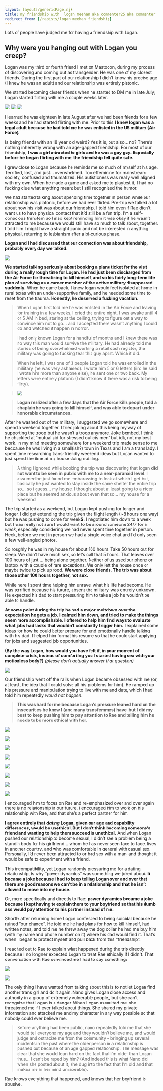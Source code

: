 ```yaml
---
layout: layouts/genericPage.njk
title: my friendship with  logan meehan aka commenter25 aka commenter
redirect_from: [/rapists/logan_meehan_friendship]
---
```

Lots of people have judged me for having a friendship with Logan.

## Why were you hanging out with Logan you creep?

Logan was my third or fourth friend I met on Mastodon, during my process of discovering and coming out as transgender. He was one of my closest friends. During the first part of our relationship I didn’t know his precise age (I knew he was an adult) and our relationship was entirely platonic.

We started becoming closer friends when he started to DM me in late July; Logan started flirting with me a couple weeks later.

![](/images/logan/logan01.png)
![](/images/logan/logan02.png)
![](/images/logan/logan03.png)

I learned he was eighteen in late August after we had been friends for a few weeks and he had started flirting with me. Prior to this **I knew logan was a legal adult because he had told me he was enlisted in the US military (Air Force).**

Is being friends with an 18 year old weird? Yes it is, but also… no? There’s nothing inherently wrong with an age-gapped friendship. For most of our friendship, **I was a girl attracted to girls and he was a gay guy. Especially before he began flirting with me, the friendship felt quite safe.**

I grew close to Logan because he reminds me so much of myself at his age. Terrified, lost, and just… overwhelmed. Too effeminine for mainstream society, confused and traumatized. His autisticness was really well aligned with my own. When he made a game and asked me to playtest it, I had no fucking clue what anything meant but I still recognized the humor.

We had started talking about spending time together in person while our relationship was platonic, before we had ever flirted. Pre-trip we talked a lot about how his visit was about our friendship. I told him even if Rae didn’t want us to have physical contact that it’d still be a fun trip. I’m a self-conscious transfem so I also kept reminding him it was okay if he wasn’t attracted to me because we would still have so much to talk about, together. I told him I might have a straight panic and not be interested in anything physical, returning to lesbianism after a bi-curious phase.

**Logan and I had discussed that our connection was about friendship, probably every day we talked.**

![](/images/logan/logan04.png)

**We started talking seriously about booking a plane ticket for the visit during a really rough time for Logan. He had just been discharged from the Air Force for threatining to kill himself, and so his fairly long-term life plan of surviving as a career member of the active military disappeared suddenly.** When he came back, I knew logan would feel isolated at home in rural texas with an under-supportive family, and he needed some time to reset from the trauma. **Honestly, he deserved a fucking vacation.**

> When Logan first told me he was enlisted in the Air Force and leaving for training in a few weeks, I cried the entire night. I was awake until 4 or 5 AM in bed, staring at the ceiling, trying to figure out a way to convince him not to go… and I accepted there wasn’t anything I could do and watched it happen in horror.
>
> I had only known Logan for a handful of months and I knew there was no way this man would survive the military. He had already told me stories of being overwhelmed working a retail cash register, the military was going to fucking tear this guy apart. Which it did.
>
> When he left, I was one of 3 people Logan told he was enrolled in the miliitary (he was very ashamed). I wrote him 5 or 6 letters (iirc he said I wrote him more than anyone else), he sent one or two back. My letters were entirely platonic (I didn’t know if there was a risk to being flirty).

> ![](/images/logan/logan05.jpg)

> **Logan realized after a few days that the Air Force kills people, told a chaplain he was going to kill himself, and was able to depart under honorable circumstances.**

After he washed out of the military, I suggested we go somewhere and spend a weekend together. I tried joking about this being my way of supporting the troop but he wasn’t a troop anymore. Joke bombed. I think he chuckled at “mutual aid for stressed out cis men” but idk, not my best work. In my mind meeting somewhere for a weekend trip made sense to me beccause he was living in a small(ish?) town in Texas and I am a trans lady. I spent time researching trans-friendly weekend ideas but Logan wanted to just spend the time at my house doing nothing.

> A thing I ignored while booking the trip was discovering that logan **did not want to be seen in public with me to a near-paranoid level.** I assumed he just found me embarassing to look at which I get but, basically he just wanted to stay inside the same shelter the entire trip so… so i guess… my house. I thought about at least going to a nicer place but he seemed anxious about even that so… my house for a weekend.

The trip started as a weekend, but Logan kept pushing for longer and longer. I did get extending the trip given the flight length (~8 hours one way) but he was pushing to come for week**S**. I negotiated him down to a week but I was really not sure I would want to be around someone 24/7 for a *week*, especially considering we had never spent time together in person. Heck, before we met in person we had a single voice chat and I’d only seen a few well-angled photos.

So roughly he was in my house for about 160 hours. Take 50 hours out for sleep. We didn’t have much sex, so let’s call that 5 hours. That leaves over 100 hours of just … being alone together.  Neither of us used our phone or laptop, with a couple of rare exceptions. We only left the house once or maybe twice to pick up food. **We were close friends. The trip was about those other 100 hours together, not sex.**

While here I spent time helping him unravel what his life had become. He was terrified because his future, absent the military, was entirely unknown. He expected his dad to start pressuring him to take a job he wouldn’t be able to handle.

**At some point during the trip he had a major meltdown over the expectation he gets a job. I calmed him down, and tried to make the things seem more accomplishable. I offered to help him find ways to evaluate what jobs had tasks that wouldn’t constantly trigger him.** I explained some ideas for how he could better prepare for and emotionally handle talking with his dad. I helped him format his resume so that he could start applying for jobs and suggested job opportunities.

**(By the way Logan, how would you have felt if, in your moment of complete crisis, instead of comforting you I started having sex with your motionless body?)** *(please don’t actually answer that question)*

![](/images/logan/logan06.png)

Our friendship went off the rails when Logan became obsessed with me (or, at least, the idea that I could solve all his problems for him). He ramped up his pressure and manipulation trying to live with me and date, which I had told him repeatedly *would not happen*.

> **This was hard for me because Logan’s pressure leaned hard on the insecurities he knew I (and many transfemmes) have, but I did my best to keep pushing him to pay attention to Rae and telling him he needs to be more ethical with her.**

![](/images/logan/logan07.png)


![](/images/logan/logan08.png)


![](/images/logan/logan09.png)


![](/images/logan/logan10.png)


![](/images/logan/logan11.png)


![](/images/logan/logan12.png)


![](/images/logan/logan13.png)


![](/images/logan/logan14.png)


I encouraged him to focus on Rae and re-emphasized over and over again there is no relationship in our future. I encouraged him to work on his relationship with Rae, and that she’s a perfect partner for him.

**I agree entirely that *dating* Logan, given our age and capability differences, would be unethical. But I don’t think becoming someone’s friend and wanting to help them succeed is unethical.** And when Logan pushed our relationship to become sexual, I didn’t see a problem being a standin body for his girlfriend… whom he has never seen face to face, lives in another country, and who was comfortable in general with casual sex. Personally, I’d never been attracted to or had sex with a man, and thought it would be safe to experiment with a friend.

This incompatibility, yet Logan randomly pressuring me for a dating relationship, is why “power dynamics” was something we joked about. **It became a joke because i had to keep telling Logan over and over that there are good reasons we can’t be in a relationship and that he isn’t allowed to move into my house.**

Or, more specifically and directly to Rae: **power dynamics became a joke because I kept having to explain them to your boyfriend so that his dumb ass would pay attention to his partner instead of me.**

Shortly after returning home Logan confessed to being suicidal because he ruined “our chance”. He told me he had plans for how to kill himself, had written notes, and told me he threw away the dog collar he had me buy him (with my name and phone number on it) where his dad would find it. That’s when I began to protect myself and pull back from this “friendship”.

I reached out to Rae to explain what happened during the trip directly because I no longner expected Logan to treat Rae ethically if I didn't. That conversation with Rae convinced me I had to say something:

![](/images/logan/logan15.png)

![](/images/logan/logan16.png)

The only thing I have wanted from talking about this is to not let Logan find another trans girl and do it again. Nano gives Logan close access and authority in a group of extremely vulnerable people,, but she can’t recognize that Logan is a danger. When Logan assaulted me, she threatened me if I ever talked about things. She shared my private information and attacked me and my character in any way possible so that nobody could ever believe me.

> Before anything had been public, nano repeatedly told me that she would tell everyone my age and they wouldn’t believe me, and would judge and ostracize me from the community – bringing up several incidents in the past where the older person in a relationship is pushed out because of an age gapped relationship. The message was clear that she would lean hard on the fact that I’m older than Logan thus… I can’t be raped by him? (And indeed this is what Nano did when she posted about it, she dug into the fact that I’m old and that makes me in her mind unrapeable).

Rae knows everything that happened, and knows that her boyfriend is abusive.